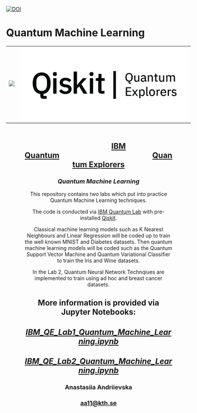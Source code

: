 [![DOI](https://zenodo.org/badge/DOI/10.5281/zenodo.7497299.svg)](https://doi.org/10.5281/zenodo.7497299)

# Quantum Machine Learning

<table>
    <tr>
      <td>
      <img src='https://newsroom.unl.edu/announce/files/file143411.jpg' width=410>
      </td>
      <td>
      <img src='https://github.com/fomalhautn/quantum_ml/blob/main/qe_logo.jpg' width=550>
      </td>
     </tr>
</table>

<div style="text-align: center; margin: 50px">

<h2 style="text-align: center;">&nbsp;&nbsp;&nbsp;&nbsp;&nbsp;&nbsp;&nbsp;&nbsp;&nbsp;&nbsp;&nbsp;&nbsp;&nbsp;&nbsp;&nbsp;&nbsp;&nbsp;&nbsp;&nbsp;&nbsp;&nbsp;&nbsp;<a href="https://www.ibm.com/quantum">IBM Quantum</a>&nbsp;&nbsp;&nbsp;&nbsp;&nbsp;&nbsp;&nbsp;&nbsp;&nbsp;&nbsp;&nbsp;&nbsp;&nbsp;&nbsp;&nbsp;&nbsp;&nbsp;&nbsp;&nbsp;&nbsp;&nbsp;&nbsp;&nbsp;&nbsp;&nbsp;&nbsp;&nbsp;&nbsp;&nbsp;&nbsp;&nbsp;&nbsp;&nbsp;&nbsp;&nbsp;&nbsp;&nbsp;&nbsp;&nbsp;&nbsp;&nbsp;&nbsp;&nbsp;&nbsp;&nbsp;&nbsp;&nbsp;&nbsp;&nbsp;&nbsp;&nbsp;<a href="https://github.com/qiskit-community/quantum-explorers/">Quantum Explorers</a></h2>

<h3><em>Quantum Machine Learning</em></h3>
<p>This repository contains two labs which put into practice Quantum Machine Learning techniques.</p>
<p>The code is conducted via <a href="https://lab.quantum-computing.ibm.com">IBM Quantum Lab</a> with pre-installed <a href="https://qiskit.org/">Qiskit</a>.</p>
<p>Classical machine learning models such as K Nearest Neighbours and Linear Regression will be coded up to train the well known MNIST and Diabetes datasets. Then quantum machine learning models will be coded such as the Quantum Support Vector Machine and Quantum Variational Classifier to train the Iris and Wine datasets.</p>
<p>In the Lab 2, Quantum Neural Network Technqiues are implemented to train using ad hoc and breast cancer datasets.</p>


<h2>More information is provided via Jupyter Notebooks:</h2>
<h2><a href="https://github.com/fomalhautn/quantum_ml/blob/main/IBM_QE_Lab1_Quantum_Machine_Learning.ipynb"><em>IBM_QE_Lab1_Quantum_Machine_Learning.ipynb</em></a></h2>
<h2><a href="https://github.com/fomalhautn/quantum_ml/blob/main/IBM_QE_Lab2_Quantum_Machine_Learning.ipynb"><em>IBM_QE_Lab2_Quantum_Machine_Learning.ipynb</em></a></h2>

<h3>Anastasiia Andriievska</h3>

<h3><a href="mailto:aa11@kth.se">aa11@kth.se</a></h3>
</div>
